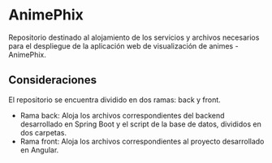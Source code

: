 # AnimePhix
Repositorio destinado al alojamiento de los servicios y archivos necesarios para el despliegue de la aplicación web de visualización de animes - AnimePhix.

## Consideraciones
El repositorio se encuentra dividido en dos ramas: back y front.
- Rama back: Aloja los archivos correspondientes del backend desarrollado en Spring Boot y el script de la base de datos, divididos en dos carpetas.
- Rama front: Aloja los archivos correspondientes al proyecto desarrollado en Angular.